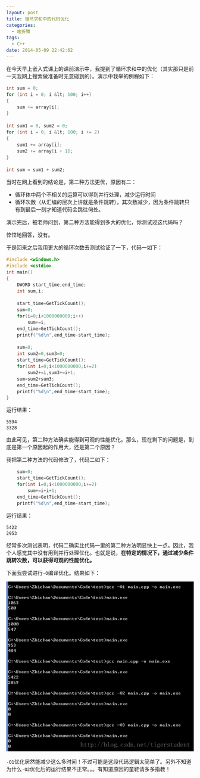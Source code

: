 ```yaml
---
layout: post
title: 循环求和中的代码优化
categories: 
  - 瞎折腾
tags:
  - C++
date: 2014-05-09 22:42:02
---
```


在今天早上嵌入式课上的课前演示中，我提到了循环求和中的优化（其实那只是前一天我网上搜索做准备时无意碰到的）。演示中我举的例程如下：

```C++
int sum = 0;
for (int i = 0; i &lt; 100; i++)
{
    sum += array[i];
}

int sum1 = 0, sum2 = 0;
for (int i = 0; i &lt; 100; i += 2)
{
    sum1 += array[i];
    sum2 += array[i + 1];
}

int sum = sum1 + sum2;
```

当时在网上看到的结论是，第二种方法更优，原因有二：

- 循环体中两个不相关的运算可以得到并行处理，减少运行时间
- 循环次数（从汇编的层次上讲就是条件跳转），其次数减少，因为条件跳转只有到最后一刻才知道代码会跳往何处。

演示完后，被老师问到，第二种方法能得到多大的优化，你测试过这代码吗？

悻悻地回答，没有。

于是回来之后我用更大的循环次数去测试验证了一下，代码一如下：

```C++
#include <windows.h>
#include <cstdio>
int main()
{
    DWORD start_time,end_time;
    int sum,i;

    start_time=GetTickCount();
    sum=0;
    for(i=0;i<1000000000;i++)
        sum+=i;
    end_time=GetTickCount();
    printf("%d\n",end_time-start_time);

    sum=0;
    int sum2=0,sum3=0;
    start_time=GetTickCount();
    for(int i=0;i<1000000000;i+=2)
        sum2+=i,sum3+=i+1;
    sum=sum2+sum3;
    end_time=GetTickCount();
    printf("%d\n",end_time-start_time);
}
```

运行结果：

```
5594
3328
```

由此可见，第二种方法确实能得到可观的性能优化。那么，现在剩下的问题是，到底是第一个原因起的作用大，还是第二个原因？

我把第二种方法的代码修改了，代码二如下：

```C++
    sum=0;
    start_time=GetTickCount();
    for(int i=0;i<1000000000;i+=2)
        sum+=i+i+1;
    end_time=GetTickCount();
    printf("%d\n",end_time-start_time);
```

运行结果：

```
5422
2953
```

经常多次测试表明，代码二确实比代码一里的第二种方法明显快上一点。因此，我个人感觉其中没有用到并行处理优化。也就是说，**在特定的情况下，通过减少条件跳转次数，可以获得可观的性能优化。**

下面我尝试进行`-O`编译优化。结果如下：

![](./images/20140509223117890.png)

`-O1`优化居然能减少这么多时间！不过可能是这段代码逻辑太简单了。另外不知道为什么`-O2`优化后的运行结果不正常。。。有知道原因的童鞋请多多指教！